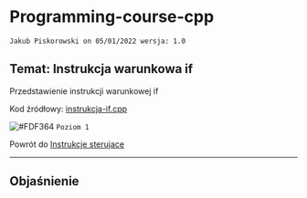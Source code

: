 # Programming-course-cpp

`Jakub Piskorowski on 05/01/2022 wersja: 1.0`

## Temat: Instrukcja warunkowa if

Przedstawienie instrukcji warunkowej if

Kod źródłowy: [instrukcja-if.cpp](instrukcja-if.cpp)

![#FDF364](https://via.placeholder.com/15/FDF364/000000?text=+) `Poziom 1` 


Powrót do [Instrukcje sterujace](/1-programowanie-strukturalne/1-2-instrukcje-sterujace/README.md)

---

## Objaśnienie

